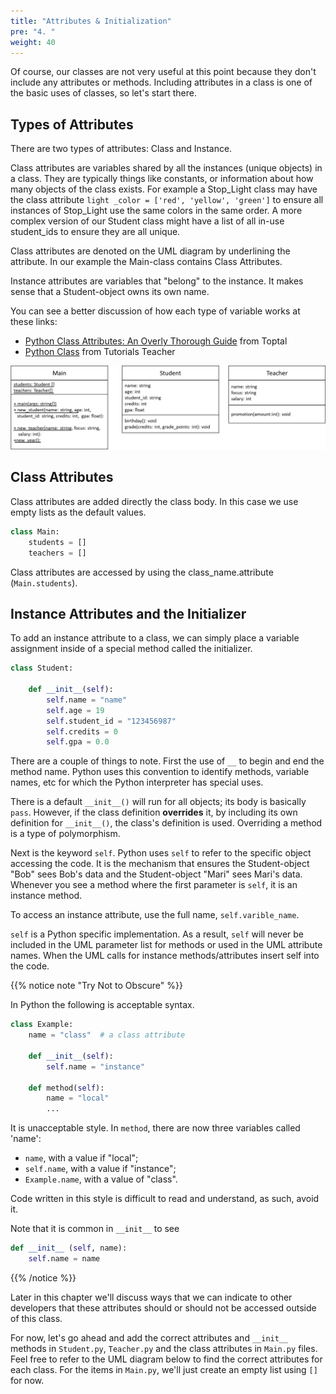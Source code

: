 ```yaml
---
title: "Attributes & Initialization"
pre: "4. "
weight: 40
---
```


<!--{{< youtube 9ZX2RBcsRfc  >}}-->

<!--[Video Materials]({{% relref "./video" %}})-->

<!-- TODO Update Video -->

Of course, our classes are not very useful at this point because they don't include any attributes or methods. Including attributes in a class is one of the basic uses of classes, so let's start there.  

##  Types of Attributes

There are two types of attributes: Class and Instance.

Class attributes are variables shared by all the instances (unique objects) in a class.  They are typically things like constants, or information about how many objects of the class exists. For example a Stop_Light class may have the class attribute `light _color = ['red', 'yellow', 'green']` to ensure all instances of Stop_Light use the same colors in the same order.  A more complex version of our Student class might have a list of all in-use student_ids to ensure they are all unique.

Class attributes are denoted on the UML diagram by underlining the attribute.  In our example the Main-class contains Class Attributes.

Instance attributes are variables that "belong" to the instance.  It makes sense that a Student-object owns its own name.

 You can see a better discussion of how each type of variable works at these links:
* [Python Class Attributes: An Overly Thorough Guide](https://www.toptal.com/python/python-class-attributes-an-overly-thorough-guide) from Toptal
* [Python Class](https://www.tutorialsteacher.com/python/python-class) from Tutorials Teacher

![UML Class Diagram showing Main, Student, and Teacher Classes, Attributes, and Methods](/images/12-class/11.4.classes.png)


## Class Attributes

Class attributes are added directly the class body.  In this case we use empty lists as the default values.

```python
class Main:
    students = []
    teachers = []
```
Class attributes are accessed by using the class_name.attribute (`Main.students`).

## Instance Attributes and the Initializer

To add an instance attribute to a class, we can simply place a variable assignment inside of a special method called the initializer.

```python
class Student:
    
    def __init__(self):
        self.name = "name"
        self.age = 19
        self.student_id = "123456987"
        self.credits = 0
        self.gpa = 0.0
```

There are a couple of things to note.  First the use of `__` to begin and end the method name.  Python uses this convention to identify methods, variable names, etc for which the Python interpreter has special uses. 

There is a default `__init__()` will run for all objects; its body is basically `pass`.  However, if the class definition **overrides** it, by including its own definition for `__init__()`, the class's definition is used.  Overriding a method is a type of polymorphism.

Next is the keyword `self`.  Python uses `self` to refer to the specific object accessing the code.  It is the mechanism that ensures the Student-object "Bob" sees Bob's data and the Student-object "Mari" sees Mari's data.  Whenever you see a method where the first parameter is `self`, it is an instance method.

To access an instance attribute, use the full name, `self.varible_name`.  

`self` is a Python specific implementation.  As a result, `self` will never be included in the UML parameter list for methods or used in the UML attribute names.  When the UML calls for instance methods/attributes insert self into the code.

{{% notice note "Try Not to Obscure" %}}

In Python the following is acceptable syntax.

``` python
class Example:
    name = "class"  # a class attribute
    
    def __init__(self):
        self.name = "instance"
        
    def method(self):
        name = "local"
        ...
```

It is unacceptable style.  In `method`, there are now three variables called 'name': 
* `name`, with a value if "local";
* `self.name`, with a value if "instance";
* `Example.name`, with a value of "class".

Code written in this style is difficult to read and understand, as such, avoid it.  

Note that it is common in `__init__` to see

```python
def __init__ (self, name):
    self.name = name

```

{{% /notice %}}

Later in this chapter we'll discuss ways that we can indicate to other developers that these attributes should or should not be accessed outside of this class. 

For now, let's go ahead and add the correct attributes and `__init__` methods in `Student.py`, `Teacher.py` and the class attributes in `Main.py` files. Feel free to refer to the UML diagram below to find the correct attributes for each class. For the items in `Main.py`, we'll just create an empty list using `[]` for now. 

